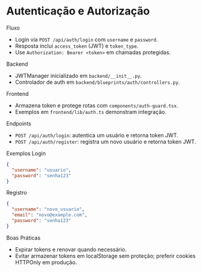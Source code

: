 # Autenticação e Autorização

Fluxo
- Login via `POST /api/auth/login` com `username` e `password`.
- Resposta inclui `access_token` (JWT) e `token_type`.
- Use `Authorization: Bearer <token>` em chamadas protegidas.

Backend
- JWTManager inicializado em `backend/__init__.py`.
- Controlador de auth em `backend/blueprints/auth/controllers.py`.

Frontend
- Armazena token e protege rotas com `components/auth-guard.tsx`.
- Exemplos em `frontend/lib/auth.ts` demonstram integração.

Endpoints
- `POST /api/auth/login`: autentica um usuário e retorna token JWT.
- `POST /api/auth/register`: registra um novo usuário e retorna token JWT.

Exemplos
Login
```json
{
  "username": "usuario",
  "password": "senha123"
}
```

Registro
```json
{
  "username": "novo_usuario",
  "email": "novo@example.com",
  "password": "senha123"
}
```

Boas Práticas
- Expirar tokens e renovar quando necessário.
- Evitar armazenar tokens em localStorage sem proteção; preferir cookies HTTPOnly em produção.